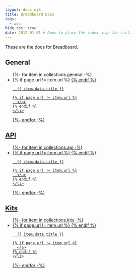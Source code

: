 ```yaml
---
layout: docs.njk
title: Breadboard Docs
tags:
  - wip
hide_toc: true
date: 2012-01-01 # Done to place the index atop the list.
---
```


These are the docs for Breadboard.

<h2>General</h2>
<ul>
{%- for item in collections.general -%}
  <li>
    {% if page.url != item.url %}
      <a href="/breadboard{{ item.url }}">
    {% endif %}

      {{ item.data.title }}

    {% if page.url != item.url %}
      </a>
    {% endif %}
    </li>

{%- endfor -%}

</ul>

<h2>API</h2>
<ul>
{%- for item in collections.api -%}
  <li>
    {% if page.url != item.url %}
      <a href="/breadboard{{ item.url }}">
    {% endif %}

      {{ item.data.title }}

    {% if page.url != item.url %}
      </a>
    {% endif %}
    </li>

{%- endfor -%}

</ul>

<h2>Kits</h2>
<ul>
{%- for item in collections.kits -%}
  <li>
    {% if page.url != item.url %}
      <a href="/breadboard{{ item.url }}">
    {% endif %}

      {{ item.data.title }}

    {% if page.url != item.url %}
      </a>
    {% endif %}
    </li>

{%- endfor -%}

</ul>
